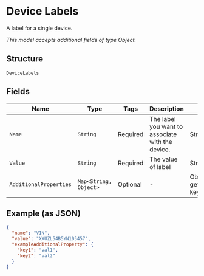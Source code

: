 
# Device Labels

A label for a single device.

*This model accepts additional fields of type Object.*

## Structure

`DeviceLabels`

## Fields

| Name | Type | Tags | Description | Getter | Setter |
|  --- | --- | --- | --- | --- | --- |
| `Name` | `String` | Required | The label you want to associate with the device. | String getName() | setName(String name) |
| `Value` | `String` | Required | The value of label | String getValue() | setValue(String value) |
| `AdditionalProperties` | `Map<String, Object>` | Optional | - | Object getAdditionalProperty(String key) | additionalProperty(String key, Object value) |

## Example (as JSON)

```json
{
  "name": "VIN",
  "value": "XXUZL54B5YN105457",
  "exampleAdditionalProperty": {
    "key1": "val1",
    "key2": "val2"
  }
}
```

